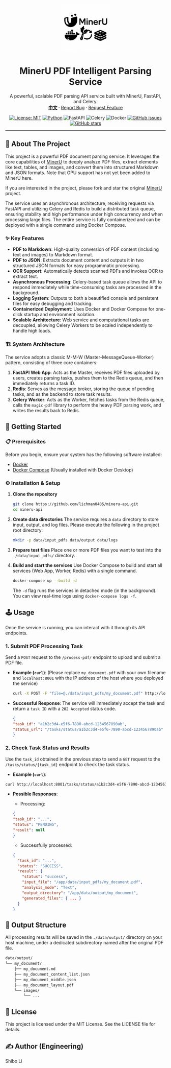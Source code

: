 <div align="center">
  <a href="https://github.com/lichman0405/mineru-api.git">
    <img src="/assets/edit_logo.png" alt="Logo" width="150px">
  </a>
  
  <h1 align="center">MinerU PDF Intelligent Parsing Service</h1>
  
  <p align="center">
    A powerful, scalable PDF parsing API service built with MinerU, FastAPI, and Celery.
    <br>
    <a href="./README.md"><strong>中文</strong></a>
    ·
    <a href="https://github.com/lichman0405/mineru-api.git/issues">Report Bug</a>
    ·
    <a href="https://github.com/lichman0405/mineru-api.git/issues">Request Feature</a>
  </p>
</div>

<div align="center">

[![License: MIT](https://img.shields.io/badge/License-MIT-blue.svg)](https://opensource.org/licenses/MIT)
[![Python](https://img.shields.io/badge/Python-3.10%2B-blue)](https://www.python.org/)
![FastAPI](https://img.shields.io/badge/FastAPI-009688?style=flat&logo=fastapi)
![Celery](https://img.shields.io/badge/Celery-3778AF?style=flat&logo=celery)
![Docker](https://img.shields.io/badge/Docker-2496ED?style=flat&logo=docker)
[![GitHub issues](https://img.shields.io/github/issues/lichman0405/mineru-api.svg)](https://github.com/lichman0405/mineru-api/issues)
[![GitHub stars](https://img.shields.io/github/stars/lichman0405/mineru-api.git.svg?style=social)](https://github.com/lichman0405/mineru-api.git])

</div>

---

## 📖 About The Project

This project is a powerful PDF document parsing service. It leverages the core capabilities of [MinerU](https://github.com/opendatalab/MinerU) to deeply analyze PDF files, extract elements like text, tables, and images, and convert them into structured Markdown and JSON formats.
Note that GPU support has not yet been added to MinerU here.

If you are interested in the project, please fork and star the original [MinerU](https://github.com/opendatalab/MinerU) project.

The service uses an asynchronous architecture, receiving requests via FastAPI and utilizing Celery and Redis to build a distributed task queue, ensuring stability and high performance under high concurrency and when processing large files. The entire service is fully containerized and can be deployed with a single command using Docker Compose.

### ✨ Key Features

*   **PDF to Markdown**: High-quality conversion of PDF content (including text and images) to Markdown format.
*   **PDF to JSON**: Extracts document content and outputs it in two structured JSON formats for easy programmatic processing.
*   **OCR Support**: Automatically detects scanned PDFs and invokes OCR to extract text.
*   **Asynchronous Processing**: Celery-based task queue allows the API to respond immediately while time-consuming tasks are processed in the background.
*   **Logging System**: Outputs to both a beautified console and persistent files for easy debugging and tracking.
*   **Containerized Deployment**: Uses Docker and Docker Compose for one-click startup and environment isolation.
*   **Scalable Architecture**: Web service and computational tasks are decoupled, allowing Celery Workers to be scaled independently to handle high loads.

### 🏗️ System Architecture

The service adopts a classic M-M-W (Master-MessageQueue-Worker) pattern, consisting of three core containers:
1.  **FastAPI Web App**: Acts as the Master, receives PDF files uploaded by users, creates parsing tasks, pushes them to the Redis queue, and then immediately returns a task ID.
2.  **Redis**: Serves as the message broker, storing the queue of pending tasks, and as the backend to store task results.
3.  **Celery Worker**: Acts as the Worker, fetches tasks from the Redis queue, calls the `magic-pdf` library to perform the heavy PDF parsing work, and writes the results back to Redis.

## 🚀 Getting Started

### 📋 Prerequisites

Before you begin, ensure your system has the following software installed:
*   [Docker](https://www.docker.com/get-started)
*   [Docker Compose](https://docs.docker.com/compose/install/) (Usually installed with Docker Desktop)

### ⚙️ Installation & Setup

1.  **Clone the repository**
    ```bash
    git clone https://github.com/lichman0405/mineru-api.git
    cd mineru-api
    ```

2.  **Create data directories**
    The service requires a `data` directory to store input, output, and log files. Please execute the following in the project root directory:
    ```bash
    mkdir -p data/input_pdfs data/output data/logs
    ```

3.  **Prepare test files**
    Place one or more PDF files you want to test into the `./data/input_pdfs/` directory.

4.  **Build and start the services**
    Use Docker Compose to build and start all services (Web App, Worker, Redis) with a single command.
    ```bash
    docker-compose up --build -d
    ```
    The `-d` flag runs the services in detached mode (in the background). You can view real-time logs using `docker-compose logs -f`.

## 🕹️ Usage

Once the service is running, you can interact with it through its API endpoints.

### 1. Submit PDF Processing Task

Send a `POST` request to the `/process-pdf/` endpoint to upload and submit a PDF file.

-   **Example (`curl`)**:
    (Please replace `my_document.pdf` with your own filename and `localhost:8001` with the IP address of the host where you deployed the service)
    ```bash
    curl -X POST -F "file=@./data/input_pdfs/my_document.pdf" http://localhost:8001/process-pdf/
    ```

-   **Successful Response**:
    The service will immediately accept the task and return a `task ID` with a `202 Accepted` status code.

    ```JSON
    {
    "task_id": "a1b2c3d4-e5f6-7890-abcd-1234567890ab",
    "status_url": "/tasks/status/a1b2c3d4-e5f6-7890-abcd-1234567890ab"
    }
    ```

### 2. Check Task Status and Results
Use the `task_id` obtained in the previous step to send a `GET` request to the `/tasks/status/{task_id}` endpoint to check the task status.

-   **Example (`curl`)**:

```Bash
curl http://localhost:8001/tasks/status/a1b2c3d4-e5f6-7890-abcd-1234567890ab
```

-   **Possible Responses**:

    -   Processing:
    ```JSON
    {
    "task_id": "...",
    "status": "PENDING",
    "result": null
    }
    ```
    -   Successfully processed:
    ```JSON
    {
      "task_id": "...",
      "status": "SUCCESS",
      "result": {
        "status": "success",
        "input_file": "/app/data/input_pdfs/my_document.pdf",
        "analysis_mode": "Text",
        "output_directory": "/app/data/output/my_document",
        "generated_files": { ... }
      }
    }
    ```

## 📁 Output Structure
All processing results will be saved in the `./data/output/` directory on your host machine, under a dedicated subdirectory named after the original PDF file.
```bash
data/output/
└── my_document/
    ├── my_document.md
    ├── my_document_content_list.json
    ├── my_document_middle.json
    ├── my_document_layout.pdf
    └── images/
        └── ...
```
## 📝 License
This project is licensed under the MIT License. See the LICENSE file for details.

## ✍️ Author (Engineering)
Shibo Li